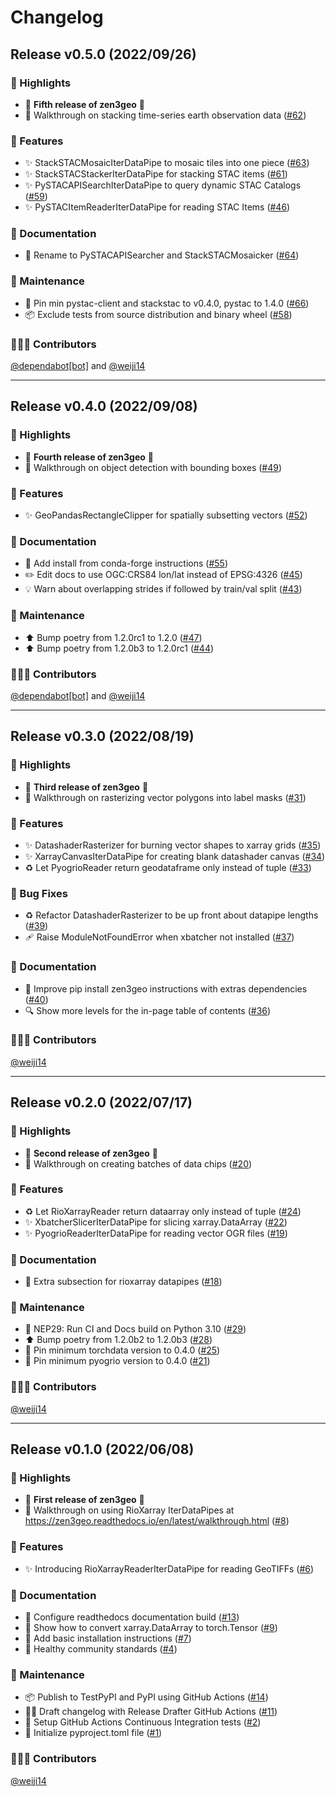 # Changelog

## Release v0.5.0 (2022/09/26)

### 💫 Highlights

* 🎉 **Fifth release of zen3geo** 🎉
* 🚸 Walkthrough on stacking time-series earth observation data ([#62](https://github.com/weiji14/zen3geo/pull/62))

### 🚀 Features

* ✨ StackSTACMosaicIterDataPipe to mosaic tiles into one piece ([#63](https://github.com/weiji14/zen3geo/pull/63))
* ✨ StackSTACStackerIterDataPipe for stacking STAC items ([#61](https://github.com/weiji14/zen3geo/pull/61))
* ✨ PySTACAPISearchIterDataPipe to query dynamic STAC Catalogs ([#59](https://github.com/weiji14/zen3geo/pull/59))
* ✨ PySTACItemReaderIterDataPipe for reading STAC Items ([#46](https://github.com/weiji14/zen3geo/pull/46))

### 📖 Documentation

* 🚚 Rename to PySTACAPISearcher and StackSTACMosaicker ([#64](https://github.com/weiji14/zen3geo/pull/64))

### 🧰 Maintenance

* 📌 Pin min pystac-client and stackstac to v0.4.0, pystac to 1.4.0 ([#66](https://github.com/weiji14/zen3geo/pull/66))
* 📦️ Exclude tests from source distribution and binary wheel ([#58](https://github.com/weiji14/zen3geo/pull/58))

### 🧑‍🤝‍🧑 Contributors

[@dependabot[bot]](https://github.com/dependabot-bot) and [@weiji14](https://github.com/weiji14)

---

## Release v0.4.0 (2022/09/08)

### 💫 Highlights

* 🎉 **Fourth release of zen3geo** 🎉
* 🚸 Walkthrough on object detection with bounding boxes ([#49](https://github.com/weiji14/zen3geo/pull/49))

### 🚀 Features

* ✨ GeoPandasRectangleClipper for spatially subsetting vectors ([#52](https://github.com/weiji14/zen3geo/pull/52))

### 📖 Documentation

* 📝 Add install from conda-forge instructions ([#55](https://github.com/weiji14/zen3geo/pull/55))
* ✏️ Edit docs to use OGC:CRS84 lon/lat instead of EPSG:4326 ([#45](https://github.com/weiji14/zen3geo/pull/45))
* 💡 Warn about overlapping strides if followed by train/val split ([#43](https://github.com/weiji14/zen3geo/pull/43))

### 🧰 Maintenance

* ⬆️ Bump poetry from 1.2.0rc1 to 1.2.0 ([#47](https://github.com/weiji14/zen3geo/pull/47))
* ⬆️ Bump poetry from 1.2.0b3 to 1.2.0rc1 ([#44](https://github.com/weiji14/zen3geo/pull/44))

### 🧑‍🤝‍🧑 Contributors

[@dependabot[bot]](https://github.com/dependabot-bot) and [@weiji14](https://github.com/weiji14)

---

## Release v0.3.0 (2022/08/19)

### 💫 Highlights

* 🎉 **Third release of zen3geo** 🎉
* 🚸 Walkthrough on rasterizing vector polygons into label masks ([#31](https://github.com/weiji14/zen3geo/pull/31))

### 🚀 Features

* ✨ DatashaderRasterizer for burning vector shapes to xarray grids ([#35](https://github.com/weiji14/zen3geo/pull/35))
* ✨ XarrayCanvasIterDataPipe for creating blank datashader canvas ([#34](https://github.com/weiji14/zen3geo/pull/34))
* ♻️ Let PyogrioReader return geodataframe only instead of tuple ([#33](https://github.com/weiji14/zen3geo/pull/33))

### 🐛 Bug Fixes

* ♻️ Refactor DatashaderRasterizer to be up front about datapipe lengths ([#39](https://github.com/weiji14/zen3geo/pull/39))
* 🩹 Raise ModuleNotFoundError when xbatcher not installed ([#37](https://github.com/weiji14/zen3geo/pull/37))

### 📖 Documentation

* 📝 Improve pip install zen3geo instructions with extras dependencies ([#40](https://github.com/weiji14/zen3geo/pull/40))
* 🔍 Show more levels for the in-page table of contents ([#36](https://github.com/weiji14/zen3geo/pull/36))

### 🧑‍🤝‍🧑 Contributors

[@weiji14](https://github.com/weiji14)

---

## Release v0.2.0 (2022/07/17)

### 💫 Highlights

* 🎉 **Second release of zen3geo** 🎉
* 🚸 Walkthrough on creating batches of data chips ([#20](https://github.com/weiji14/zen3geo/pull/20))

### 🚀 Features

* ♻️ Let RioXarrayReader return dataarray only instead of tuple ([#24](https://github.com/weiji14/zen3geo/pull/24))
* ✨ XbatcherSlicerIterDataPipe for slicing xarray.DataArray ([#22](https://github.com/weiji14/zen3geo/pull/22))
* ✨ PyogrioReaderIterDataPipe for reading vector OGR files ([#19](https://github.com/weiji14/zen3geo/pull/19))

### 📖 Documentation

* 🎨 Extra subsection for rioxarray datapipes ([#18](https://github.com/weiji14/zen3geo/pull/18))

### 🧰 Maintenance

* 👷 NEP29: Run CI and Docs build on Python 3.10 ([#29](https://github.com/weiji14/zen3geo/pull/29))
* ⬆️ Bump poetry from 1.2.0b2 to 1.2.0b3 ([#28](https://github.com/weiji14/zen3geo/pull/28))
* 📌 Pin minimum torchdata version to 0.4.0 ([#25](https://github.com/weiji14/zen3geo/pull/25))
* 📌 Pin minimum pyogrio version to 0.4.0 ([#21](https://github.com/weiji14/zen3geo/pull/21))

### 🧑‍🤝‍🧑 Contributors

[@weiji14](https://github.com/weiji14)

---

## Release v0.1.0 (2022/06/08)

### 💫 Highlights

* 🎉 **First release of zen3geo** 🎉
* 🚸 Walkthrough on using RioXarray IterDataPipes at https://zen3geo.readthedocs.io/en/latest/walkthrough.html ([#8](https://github.com/weiji14/zen3geo/pull/8))

### 🚀 Features

* ✨ Introducing RioXarrayReaderIterDataPipe for reading GeoTIFFs ([#6](https://github.com/weiji14/zen3geo/pull/6))

### 📖 Documentation

* 🔧 Configure readthedocs documentation build ([#13](https://github.com/weiji14/zen3geo/pull/13))
* 💬 Show how to convert xarray.DataArray to torch.Tensor ([#9](https://github.com/weiji14/zen3geo/pull/9))
* 📝 Add basic installation instructions ([#7](https://github.com/weiji14/zen3geo/pull/7))
* 👥 Healthy community standards ([#4](https://github.com/weiji14/zen3geo/pull/4))

### 🧰 Maintenance

* 📦 Publish to TestPyPI and PyPI using GitHub Actions ([#14](https://github.com/weiji14/zen3geo/pull/14))
* 🧑‍💻 Draft changelog with Release Drafter GitHub Actions ([#11](https://github.com/weiji14/zen3geo/pull/11))
* 👷 Setup GitHub Actions Continuous Integration tests ([#2](https://github.com/weiji14/zen3geo/pull/2))
* 🌱 Initialize pyproject.toml file ([#1](https://github.com/weiji14/zen3geo/pull/1))

### 🧑‍🤝‍🧑 Contributors

[@weiji14](https://github.com/weiji14)
